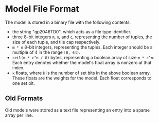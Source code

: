 # Model File Format

The model is stored in a binary file with the following contents.
* the string "qp2048TD0", which acts as a file type identifier.
* three 8-bit integers `m`, `n`, and `c`, representing the number of tuples, the size of each tuple, and tile cap respectively.
* `m * n` 8-bit integers, representing the tuples. Each integer should be a multiple of 4 in the range `[0, 64)`.
* `ceil(m * c^n / 8)` bytes, representing a boolean array of size `m * c^n`. Each entry denotes whether the model's float array is nonzero at that index.
* `k` floats, where `k` is the number of set bits in the above boolean array. These floats are the weights for the model. Each float corresponds to one set bit.

## Old Formats
Old models were stored as a text file representing an entry into a sparse array per line.


